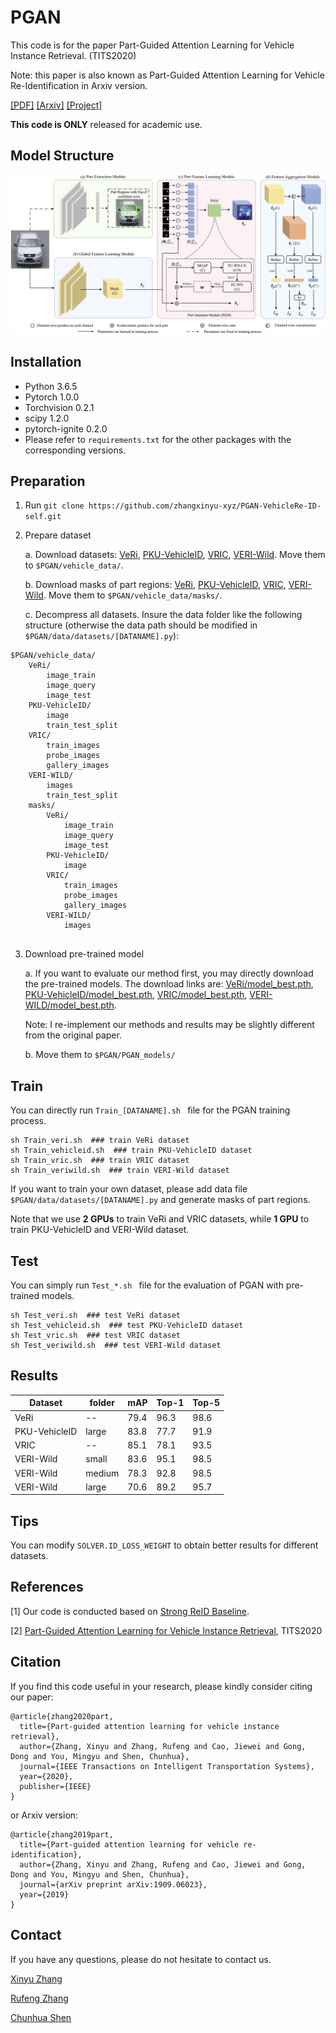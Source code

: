 # PGAN

This code is for the paper Part-Guided Attention Learning for Vehicle Instance Retrieval. (TITS2020)

Note: this paper is also known as Part-Guided Attention Learning for Vehicle Re-Identification in Arxiv version.

[[PDF]](https://ieeexplore.ieee.org/document/9244142)
[[Arxiv]](https://arxiv.org/abs/1909.06023v4)
[[Project]](https://github.com/zhangxinyu-xyz/PGAN-VehicleRe-ID-self/)

**This code is ONLY** released for academic use.

## Model Structure
<div align=center>
<img src='imgs/pipeline.png' width='800'>
</div>

## Installation

- Python 3.6.5 
- Pytorch 1.0.0 
- Torchvision 0.2.1
- scipy 1.2.0
- pytorch-ignite 0.2.0
- Please refer to `requirements.txt` for the other packages with the corresponding versions.

## Preparation
1. Run `git clone https://github.com/zhangxinyu-xyz/PGAN-VehicleRe-ID-self.git`
2. Prepare dataset

    a. Download datasets: [VeRi](https://github.com/JDAI-CV/VeRidataset), [PKU-VehicleID](https://pkuml.org/resources/pku-vehicleid.html), [VRIC](https://qmul-vric.github.io/), [VERI-Wild](https://github.com/PKU-IMRE/VERI-Wild). Move them to ```$PGAN/vehicle_data/```.

    b. Download masks of part regions: [VeRi](https://drive.google.com/file/d/1dTo7RerNsYzfAasjnE34hr64ZHTJxKwC/view?usp=sharing), [PKU-VehicleID](https://drive.google.com/file/d/1VHMGg6eAmCZg6NhNa9-tCNgJsiSi5Ifj/view?usp=sharing), [VRIC](https://drive.google.com/file/d/17XkSzSKcsZ0BJBS_ZsTaCgbnqfDw2YJI/view?usp=sharing), [VERI-Wild](https://drive.google.com/file/d/1VXr2pVy-2KrnK8i9qduHk6oS0XbPAgpy/view?usp=sharing). Move them to ```$PGAN/vehicle_data/masks/```.

    c. Decompress all datasets. Insure the data folder like the following structure (otherwise the data path should be modified in ```$PGAN/data/datasets/[DATANAME].py```):
```
$PGAN/vehicle_data/
    VeRi/
        image_train
        image_query
        image_test
    PKU-VehicleID/
        image
        train_test_split
    VRIC/
        train_images
        probe_images
        gallery_images
    VERI-WILD/
        images
        train_test_split
    masks/
        VeRi/
            image_train
            image_query
            image_test
        PKU-VehicleID/
            image
        VRIC/
            train_images
            probe_images
            gallery_images
        VERI-WILD/
            images
        
```
3. Download pre-trained model

    a. If you want to evaluate our method first, you may directly download the pre-trained models. The download links are: [VeRi/model_best.pth](https://drive.google.com/drive/folders/1agfeth3tQ2lpjI7A6AiLGQ0AwzDqvsne?usp=sharing), [PKU-VehicleID/model_best.pth](https://drive.google.com/drive/folders/1agfeth3tQ2lpjI7A6AiLGQ0AwzDqvsne?usp=sharing), [VRIC/model_best.pth](https://drive.google.com/drive/folders/1agfeth3tQ2lpjI7A6AiLGQ0AwzDqvsne?usp=sharing), [VERI-WILD/model_best.pth](https://drive.google.com/drive/folders/1agfeth3tQ2lpjI7A6AiLGQ0AwzDqvsne?usp=sharing).
    
    Note: I re-implement our methods and results may be slightly different from the original paper. 
    
    b. Move them to ```$PGAN/PGAN_models/```

## Train
You can directly run `Train_[DATANAME].sh ` file for the PGAN training process.

```
sh Train_veri.sh  ### train VeRi dataset
sh Train_vehicleid.sh  ### train PKU-VehicleID dataset
sh Train_vric.sh  ### train VRIC dataset
sh Train_veriwild.sh  ### train VERI-Wild dataset
```

If you want to train your own dataset, please add data file ```$PGAN/data/datasets/[DATANAME].py``` and generate masks of part regions.

Note that we use **2 GPUs** to train VeRi and VRIC datasets, while **1 GPU** to train PKU-VehicleID and VERI-Wild dataset.

## Test
You can simply run `Test_*.sh ` file for the evaluation of PGAN with pre-trained models.

```
sh Test_veri.sh  ### test VeRi dataset
sh Test_vehicleid.sh  ### test PKU-VehicleID dataset
sh Test_vric.sh  ### test VRIC dataset
sh Test_veriwild.sh  ### test VERI-Wild dataset
```

## Results
| Dataset | folder | mAP | Top-1 | Top-5 |
| --- | -- | -- | -- | -- |
| VeRi | -- | 79.4 | 96.3 | 98.6 |
| PKU-VehicleID | large | 83.8 | 77.7 | 91.9 |
| VRIC | -- | 85.1 | 78.1 | 93.5 |
| VERI-Wild | small | 83.6 | 95.1 | 98.5 | 
| VERI-Wild | medium | 78.3 | 92.8 | 98.5 | 
| VERI-Wild | large | 70.6 | 89.2 | 95.7 | 

## Tips
You can modify ```SOLVER.ID_LOSS_WEIGHT``` to obtain better results for different datasets. 

## References
[1] Our code is conducted based on [Strong ReID Baseline](https://github.com/michuanhaohao/reid-strong-baseline).

[2] [Part-Guided Attention Learning for Vehicle Instance Retrieval](https://ieeexplore.ieee.org/document/9244142), TITS2020

## Citation

If you find this code useful in your research, please kindly consider citing our paper:

    @article{zhang2020part,
      title={Part-guided attention learning for vehicle instance retrieval},
      author={Zhang, Xinyu and Zhang, Rufeng and Cao, Jiewei and Gong, Dong and You, Mingyu and Shen, Chunhua},
      journal={IEEE Transactions on Intelligent Transportation Systems},
      year={2020},
      publisher={IEEE}
    }
    
or Arxiv version:

    @article{zhang2019part,
      title={Part-guided attention learning for vehicle re-identification},
      author={Zhang, Xinyu and Zhang, Rufeng and Cao, Jiewei and Gong, Dong and You, Mingyu and Shen, Chunhua},
      journal={arXiv preprint arXiv:1909.06023},
      year={2019}
    }


## Contact

If you have any questions, please do not hesitate to contact us.

[Xinyu Zhang](https://zhangxinyu-xyz.github.io/)

[Rufeng Zhang](https://github.com/zzzzzz0407)

[Chunhua Shen](https://cshen.github.io/)


